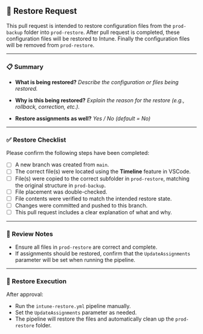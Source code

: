 ## 🔄 Restore Request

This pull request is intended to restore configuration files from the `prod-backup` folder into `prod-restore`. After pull request is completed, these configuration files will be restored to Intune. Finally the configuration files will be removed from `prod-restore`.

---

### 📋 Summary

- **What is being restored?**
  _Describe the configuration or files being restored._

- **Why is this being restored?**
  _Explain the reason for the restore (e.g., rollback, correction, etc.)._

- **Restore assignments as well?**
  _Yes / No (default = No)_

---

### ✅ Restore Checklist

Please confirm the following steps have been completed:

- [ ] A new branch was created from `main`.
- [ ] The correct file(s) were located using the **Timeline** feature in VSCode.
- [ ] File(s) were copied to the correct subfolder in `prod-restore`, matching the original structure in `prod-backup`.
- [ ] File placement was double-checked.
- [ ] File contents were verified to match the intended restore state.
- [ ] Changes were committed and pushed to this branch.
- [ ] This pull request includes a clear explanation of what and why.

---

### 🧪 Review Notes

- Ensure all files in `prod-restore` are correct and complete.
- If assignments should be restored, confirm that the `UpdateAssignments` parameter will be set when running the pipeline.

---

### 🚀 Restore Execution

After approval:

- Run the `intune-restore.yml` pipeline manually.
- Set the `UpdateAssignments` parameter as needed.
- The pipeline will restore the files and automatically clean up the `prod-restore` folder.
